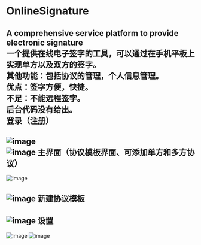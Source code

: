 # OnlineSignature
A comprehensive service platform to provide electronic signature   <br />
一个提供在线电子签字的工具，可以通过在手机平板上实现单方以及双方的签字。    <br />
其他功能：包括协议的管理，个人信息管理。 <br />
优点：签字方便，快捷。   <br />
不足：不能远程签字。  <br />
后台代码没有给出。  <br />
登录（注册）
---------------------
![image](http://b143.photo.store.qq.com/psb?/V13onOga2qcUC7/7RMOsaEXKvFUKhQsQUZt5XOkMwZy8K1oopL5nwn9k6g!/b/dI8AAAAAAAAA&amp;bo=qgD*AKoA*wAFACM!&rf=viewer_311)  
![image](http://a3.qpic.cn/psb?/V13onOga2qcUC7/7xGR0YsuMG09coTjGoboA0uVMaOoVTwEBhExrMg0B58!/b/dAoBAAAAAAAA&ek=1&kp=1&pt=0&bo=qgAbAaoAGwEFACM!&sce=50-1-1&rf=viewer_311)
主界面（协议模板界面、可添加单方和多方协议）
---------------------
![image](http://a2.qpic.cn/psb?/V13onOga2qcUC7/8HqP.3ws2OxnPwxuxTja*6KeEsQBrnvTD*a1dstw1w8!/b/dAkBAAAAAAAA&ek=1&kp=1&pt=0&bo=qgD*AKoA*wAFACM!&sce=50-1-1&rf=viewer_311)


![image](http://a1.qpic.cn/psb?/V13onOga2qcUC7/Fv2BEZ2.Nubt1ORXH8M5JfnaqYljzt532QOFVXBP7Qg!/b/dAwBAAAAAAAA&ek=1&kp=1&pt=0&bo=qgD*AKoA*wAFACM!&sce=50-1-1&rf=viewer_311)
新建协议模板
---------------------
![image](http://a4.qpic.cn/psb?/V13onOga2qcUC7/uL3Up7W9IuAlGFhjX63Mf0IkHV3sUMssulS4LFGGLP8!/b/dAsBAAAAAAAA&ek=1&kp=1&pt=0&bo=qgD*AKoA*wAFACM!&sce=50-1-1&rf=viewer_311)
设置
---------------------
![image](http://a4.qpic.cn/psb?/V13onOga2qcUC7/RCQa831F4ZV.RF2o9uqe8UyBdkD6nm6DgKDR96e3rjc!/b/dAsBAAAAAAAA&ek=1&kp=1&pt=0&bo=qgD*AKoA*wAFACM!&sce=50-1-1&rf=viewer_311)
![image](http://ctc.qzonestyle.gtimg.cn/ac/b.gif)

